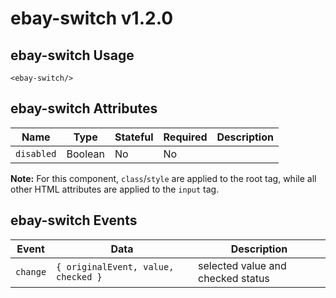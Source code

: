 # ebay-switch v1.2.0

## ebay-switch Usage

```marko
<ebay-switch/>
```

## ebay-switch Attributes

Name | Type | Stateful | Required | Description
--- | --- | --- | --- | ---
`disabled` | Boolean | No | No |

**Note:** For this component, `class`/`style` are applied to the root tag, while all other HTML attributes are applied to the `input` tag.

## ebay-switch Events

Event | Data | Description
--- | --- | ---
`change` | `{ originalEvent, value, checked }` | selected value and checked status
